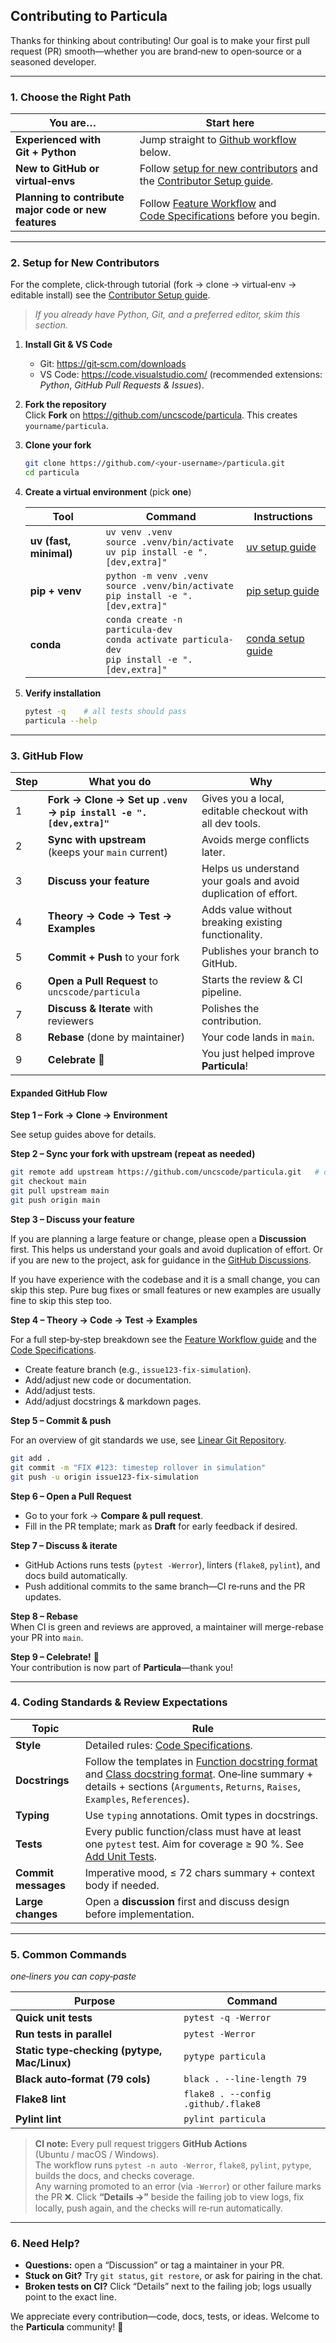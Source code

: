 ## Contributing to **Particula**

Thanks for thinking about contributing! Our goal is to make your first pull request (PR) smooth—whether you are brand‑new to open‑source or a seasoned developer.

---

### 1. Choose the Right Path

| You are… | Start here |
|----------|-----------|
| **Experienced with Git + Python** | Jump straight to [Github workflow](#3-github-flow) below. |
| **New to GitHub or virtual‑envs** | Follow [setup for new contributors](#2-setup-for-new-contributors) and the [Contributor Setup guide](../Examples/Setup_Particula/Details/Contributor_Setup.md). |
| **Planning to contribute major code or new features** | Follow [Feature Workflow](Feature_Workflow/index.md) and [Code Specifications](Code_Specifications/index.md) before you begin. |

---

### 2. Setup for New Contributors

For the complete, click‑through tutorial (fork → clone → virtual‑env →
editable install) see the
[Contributor Setup guide](../Examples/Setup_Particula/Details/Contributor_Setup.md).

> _If you already have Python, Git, and a preferred editor, skim this section._

1. **Install Git & VS Code**  
   * Git: <https://git‑scm.com/downloads>  
   * VS Code: <https://code.visualstudio.com/> (recommended extensions: _Python_, _GitHub Pull Requests & Issues_).

2. **Fork the repository**  
   Click **Fork** on <https://github.com/uncscode/particula>. This creates `yourname/particula`.

3. **Clone your fork**  
   ```bash
   git clone https://github.com/<your‑username>/particula.git
   cd particula
   ```

4. **Create a virtual environment** (pick **one**)

   | Tool | Command | Instructions |
   |------|----------|---------|
   | **uv (fast, minimal)** | `uv venv .venv`<br>`source .venv/bin/activate`<br>`uv pip install -e ".[dev,extra]"` | [uv setup guide](../Examples/Setup_Particula/Details/Setup_UV.md) |
   | **pip + venv** | `python -m venv .venv`<br>`source .venv/bin/activate`<br>`pip install -e ".[dev,extra]"` | [pip setup guide](../Examples/Setup_Particula/Details/Setup_PIP.md) |
   | **conda** | `conda create -n particula-dev`<br>`conda activate particula-dev`<br>`pip install -e ".[dev,extra]"` | [conda setup guide](../Examples/Setup_Particula/Details/Setup_Conda.md) |

5. **Verify installation**  
   ```bash
   pytest -q    # all tests should pass
   particula --help
   ```

---

### 3. GitHub Flow

| Step | What you do | Why |
|------|-------------|-----|
| 1 | **Fork → Clone → Set up `.venv` → `pip install -e ".[dev,extra]"`** | Gives you a local, editable checkout with all dev tools. |
| 2 | **Sync with upstream**<br>(keeps your `main` current) | Avoids merge conflicts later. |
| 3 | **Discuss your feature** | Helps us understand your goals and avoid duplication of effort. |
| 4 | **Theory → Code → Test → Examples** | Adds value without breaking existing functionality. |
| 5 | **Commit + Push** to your fork | Publishes your branch to GitHub. |
| 6 | **Open a Pull Request** to `uncscode/particula` | Starts the review & CI pipeline. |
| 7 | **Discuss & Iterate** with reviewers | Polishes the contribution. |
| 8 | **Rebase** (done by maintainer) | Your code lands in `main`. |
| 9 | **Celebrate** 🎉 | You just helped improve **Particula**! |

#### Expanded GitHub Flow

**Step 1 – Fork → Clone → Environment**

See setup guides above for details.

**Step 2 – Sync your fork with upstream (repeat as needed)**

```bash
git remote add upstream https://github.com/uncscode/particula.git   # one‑time
git checkout main
git pull upstream main
git push origin main
```

**Step 3 – Discuss your feature**

If you are planning a large feature or change, please open a **Discussion** first.
This helps us understand your goals and avoid duplication of effort.
Or if you are new to the project, ask for guidance in the [GitHub Discussions](https://github.com/uncscode/particula/discussions).

If you have experience with the codebase and it is a small change, you can skip this step.
Pure bug fixes or small features or new examples are usually fine to skip this step too.

**Step 4 – Theory → Code → Test → Examples**

For a full step‑by‑step breakdown see the
[Feature Workflow guide](Feature_Workflow/index.md) and the
[Code Specifications](Code_Specifications/index.md).

- Create feature branch (e.g., `issue123-fix-simulation`).
- Add/adjust new code or documentation.
- Add/adjust tests.
- Add/adjust docstrings & markdown pages.

**Step 5 – Commit & push**

For an overview of git standards we use, see [Linear Git Repository](../contribute/Code_Specifications/Details/Linear_Git_Repository.md).

```bash
git add .
git commit -m "FIX #123: timestep rollover in simulation"
git push -u origin issue123-fix-simulation
```

**Step 6 – Open a Pull Request**

* Go to your fork → **Compare & pull request**.  
* Fill in the PR template; mark as **Draft** for early feedback if desired.


**Step 7 – Discuss & iterate**

* GitHub Actions runs tests (`pytest -Werror`), linters (`flake8`, `pylint`), and docs build automatically.  
* Push additional commits to the same branch—CI re‑runs and the PR updates.


**Step 8 – Rebase**  
When CI is green and reviews are approved, a maintainer will merge-rebase your PR into `main`.

**Step 9 – Celebrate!** 🎉  
Your contribution is now part of **Particula**—thank you!

---

### 4. Coding Standards & Review Expectations

| Topic | Rule |
|-------|------|
| **Style** | Detailed rules: [Code Specifications](Code_Specifications/index.md). |
| **Docstrings** | Follow the templates in [Function docstring format](Code_Specifications/Detials/Function_docstring_format.md) and [Class docstring format](Code_Specifications/Detials/Class_docstring_format.md). One‑line summary + details + sections (`Arguments`, `Returns`, `Raises`, `Examples`, `References`). |
| **Typing** | Use `typing` annotations. Omit types in docstrings. |
| **Tests** | Every public function/class must have at least one `pytest` test. Aim for coverage ≥ 90 %.  See [Add Unit Tests](Feature_Workflow/Add_Unit_Test.md). |
| **Commit messages** | Imperative mood, ≤ 72 chars summary + context body if needed. |
| **Large changes** | Open a **discussion** first and discuss design before implementation. |

---

### 5. Common Commands

*one‑liners you can copy‑paste*

| Purpose | Command |
|---------|---------|
| **Quick unit tests** | `pytest -q -Werror` |
| **Run tests in parallel** | `pytest -Werror` |
| **Static type‑checking (pytype, Mac/Linux)** | `pytype particula` |
| **Black auto‑format (79 cols)** | `black . --line-length 79` |
| **Flake8 lint** | `flake8 . --config .github/.flake8` |
| **Pylint lint** | `pylint particula` |

> **CI note:** Every pull request triggers **GitHub Actions** (Ubuntu / macOS / Windows).  
> The workflow runs `pytest -n auto -Werror`, `flake8`, `pylint`, `pytype`, builds the docs, and checks coverage.  
> Any warning promoted to an error (via `-Werror`) or other failure marks the PR ❌. Click **“Details →”** beside the failing job to view logs, fix locally, push again, and the checks will re‑run automatically.

---

### 6. Need Help?

* **Questions:** open a “Discussion” or tag a maintainer in your PR.  
* **Stuck on Git?** Try `git status`, `git restore`, or ask for pairing in the chat.  
* **Broken tests on CI?** Click “Details” next to the failing job; logs usually point to the exact line.

We appreciate every contribution—code, docs, tests, or ideas. Welcome to the **Particula** community! 🎉
